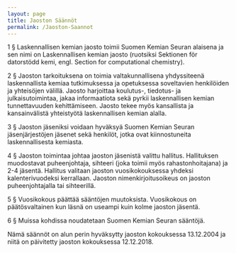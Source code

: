 ```yaml
---
layout: page
title: Jaoston Säännöt
permalink: /Jaoston-Saannot
---
```


1 § Laskennallisen kemian jaosto toimii Suomen Kemian Seuran alaisena ja sen nimi on Laskennallisen kemian jaosto (ruotsiksi Sektionen för datorstödd kemi, engl. Section for computational chemistry).

2 § Jaoston tarkoituksena on toimia valtakunnallisena yhdyssiteenä laskennallista kemiaa tutkimuksessa ja opetuksessa soveltavien henkilöiden ja yhteisöjen välillä. Jaosto harjoittaa koulutus-, tiedotus- ja julkaisutoimintaa, jakaa informaatiota sekä pyrkii laskennallisen kemian tunnettavuuden kehittämiseen. Jaosto tekee myös kansallista ja kansainvälistä yhteistyötä laskennallisen kemian alalla.

3 § Jaoston jäseniksi voidaan hyväksyä Suomen Kemian Seuran jäsenjärjestöjen jäsenet sekä henkilöt, jotka ovat kiinnostuneita laskennallisesta kemiasta.

4 § Jaoston toimintaa johtaa jaoston jäsenistä valittu hallitus. Hallituksen muodostavat puheenjohtaja, sihteeri (joka toimii myös rahastonhoitajana) ja 2-4 jäsentä. Hallitus valitaan jaoston vuosikokouksessa yhdeksi kalenterivuodeksi kerrallaan. Jaoston nimenkirjoitusoikeus on jaoston puheenjohtajalla tai sihteerillä.

5 § Vuosikokous päättää sääntöjen muutoksista. Vuosikokous on päätösvaltainen kun läsnä on useampi kuin kolme jaoston jäsentä.

6 § Muissa kohdissa noudatetaan Suomen Kemian Seuran sääntöjä.

Nämä säännöt on alun perin hyväksytty jaoston kokouksessa 13.12.2004 ja niitä on päivitetty jaoston kokouksessa 12.12.2018.
